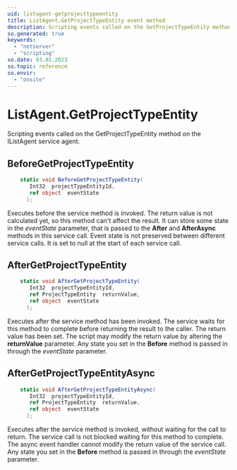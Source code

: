 ```yaml
---
uid: listagent-getprojecttypeentity
title: ListAgent.GetProjectTypeEntity event method
description: Scripting events called on the GetProjectTypeEntity method on the ListAgent service agent.
so.generated: true
keywords:
  - "netserver"
  - "scripting"
so.date: 03.01.2023
so.topic: reference
so.envir:
  - "onsite"
---
```

# ListAgent.GetProjectTypeEntity

Scripting events called on the <see cref='M:SuperOffice.CRM.Services.IListAgent.GetProjectTypeEntity'>GetProjectTypeEntity</see> method on the <see cref='IListAgent'>IListAgent</see>  service agent.

## BeforeGetProjectTypeEntity
```cs
    static void BeforeGetProjectTypeEntity(
       Int32  projectTypeEntityId,
       ref object  eventState
      );
```
Executes before the service method is invoked.
The return value is not calculated yet, so this method can't affect the result.
It can store some state in the *eventState* parameter, that is passed to the **After** and **AfterAsync** methods in this service call.
Event state is not preserved between different service calls. It is set to null at the start of each service call.
## AfterGetProjectTypeEntity
```cs
    static void AfterGetProjectTypeEntity(
       Int32  projectTypeEntityId,
       ref ProjectTypeEntity  returnValue,
       ref object  eventState
      );
```
Executes after the service method has been invoked. The service waits for this method to complete before returning the result to the caller.
The return value has been set. The script may modify the return value by altering the **returnValue** parameter.
Any state you set in the **Before** method is passed in through the *eventState* parameter.
## AfterGetProjectTypeEntityAsync
```cs
    static void AfterGetProjectTypeEntityAsync(
       Int32  projectTypeEntityId,
       ref ProjectTypeEntity  returnValue,
       ref object  eventState
      );
```
Executes after the service method is invoked, without waiting for the call to return.
The service call is not blocked waiting for this method to complete.
The async event handler cannot modify the return value of the service call.
Any state you set in the **Before** method is passed in through the *eventState* parameter.

